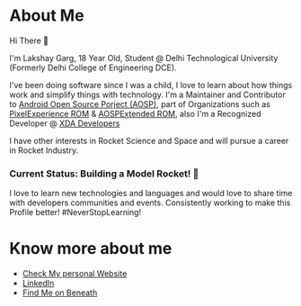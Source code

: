 # About Me
Hi There 👋

I'm Lakshay Garg, 18 Year Old, Student @ Delhi Technological University (Formerly Delhi College of Engineering DCE).

I've been doing software since I was a child, I love to learn about how things work and simplify things with technology. I'm a Maintainer and Contributor to [Android Open Source Porject (AOSP)](https://source.android.com), part of Organizations such as [PixelExperience ROM](https://www.pixelexperience.org) & [AOSPExtended ROM](https://www.aospextended.com), also I'm a Recognized Developer @ [XDA Developers](https://forum.xda-developers.com/m/lakshay18.9537214)

I have other interests in Rocket Science and Space and will pursue a career in Rocket Industry.
### Current Status: Building a Model Rocket! 🚀

I love to learn new technologies and languages and would love to share time with developers communities and events.
Consistently working to make this Profile better!
#NeverStopLearning!


# Know more about me 
   - [Check My personal Website](https://www.lakshay.wtf)
   - [LinkedIn](https://www.linkedin.com/in/lakshay-garg-5a8567154/)
   - [Find Me on Beneath](https://www.beneath.cf/)